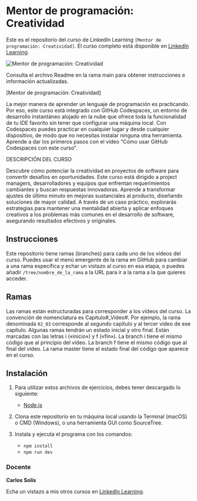 # Mentor de programación: Creatividad

Este es el repositorio del curso de LinkedIn Learning `[Mentor de programación: Creatividad]`. El curso completo está disponible en [LinkedIn Learning][lil-course-url].

![Mentor de programación: Creatividad][lil-thumbnail-url] 

Consulta el archivo Readme en la rama main para obtener instrucciones e información actualizadas.

[Mentor de programación: Creatividad]

La mejor manera de aprender un lenguaje de programación es practicando. Por eso, este curso está integrado con GitHub Codespaces, un entorno de desarrollo instantáneo alojado en la nube que ofrece toda la funcionalidad de tu IDE favorito sin tener que configurar una máquina local. Con Codespaces puedes practicar en cualquier lugar y desde cualquier dispositivo, de modo que no necesitas instalar ninguna otra herramienta. Aprende a dar los primeros pasos con el vídeo “Cómo usar GitHub Codespaces con este curso”.    

DESCRIPCIÓN DEL CURSO

Descubre cómo potenciar la creatividad en proyectos de software para convertir desafíos en oportunidades. Este curso está dirigido a project managers, desarrolladores y equipos que enfrentan requerimientos cambiantes y buscan respuestas innovadoras. Aprende a transformar ajustes de último minuto en mejoras sustanciales al producto, diseñando soluciones de mayor calidad. A través de un caso práctico, explorarás estrategias para mantener una mentalidad abierta y aplicar enfoques creativos a los problemas más comunes en el desarrollo de software, asegurando resultados efectivos y originales.

## Instrucciones

Este repositorio tiene ramas (branches) para cada uno de los vídeos del curso. Puedes usar el menú emergente de la rama en GitHub para cambiar a una rama específica y echar un vistazo al curso en esa etapa, o puedes añadir `/tree/nombre_de_la_rama` a la URL para ir a la rama a la que quieres acceder.

## Ramas

Las ramas están estructuradas para corresponder a los vídeos del curso. La convención de nomenclatura es Capítulo#_Vídeo#. Por ejemplo, la rama denominada `02_03` corresponde al segundo capítulo y al tercer vídeo de ese capítulo. Algunas ramas tendrán un estado inicial y otro final. Están marcadas con las letras i («inicio») y f («fin»). La branch i tiene el mismo código que al principio del vídeo. La branch f tiene el mismo código que al final del vídeo. La rama master tiene el estado final del código que aparece en el curso.

## Instalación

1. Para utilizar estos archivos de ejercicios, debes tener descargado lo siguiente:
   -  [Node.js](https://nodejs.org/en)

2. Clona este repositorio en tu máquina local usando la Terminal (macOS) o CMD (Windows), o una herramienta GUI como SourceTree.
3. Instala y ejecuta el programa con los comandos:
   - `npm install`
   - `npm run dev`

### Docente

**Carlos Solís**

Echa un vistazo a mis otros cursos en [LinkedIn Learning](https://www.linkedin.com/learning/instructors/carlos-solis).

[0]: # (Replace these placeholder URLs with actual course URLs)
[lil-course-url]: https://www.linkedin.com
[lil-thumbnail-url]: https://media.licdn.com/dms/image/v2/D4E0DAQHDH_NeP0DJFw/learning-public-crop_675_1200/B4EZYkEnyvHcAg-/0/1744361913837?e=2147483647&v=beta&t=l0nOZqcmcLqqD6SetsHyE9FctWXLKOsg6SKa9_kuWX4

[1]: # (End of ES-Instruction ###############################################################################################)

